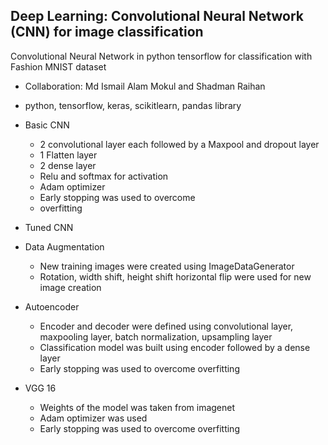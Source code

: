 ## Deep Learning: Convolutional Neural Network (CNN) for image classification
Convolutional Neural Network in python tensorflow for classification with Fashion MNIST dataset
- Collaboration: Md Ismail Alam Mokul and Shadman Raihan
- python, tensorflow, keras, scikitlearn, pandas library

- Basic CNN
  - 2 convolutional layer each followed by a Maxpool and dropout layer
  - 1 Flatten layer
  - 2 dense layer
  - Relu and softmax for activation
  - Adam optimizer
  - Early stopping was used to overcome
  - overfitting
 
- Tuned CNN
- Data Augmentation
  - New training images were created using ImageDataGenerator
  - Rotation, width shift, height shift horizontal flip were used for new image creation
- Autoencoder
  - Encoder and decoder were defined using convolutional layer, maxpooling layer, batch normalization, upsampling layer
  - Classification model was built using encoder followed by a dense layer
  - Early stopping was used to overcome overfitting
- VGG 16
  - Weights of the model was taken from imagenet
  - Adam optimizer was used
  - Early stopping was used to overcome overfitting





